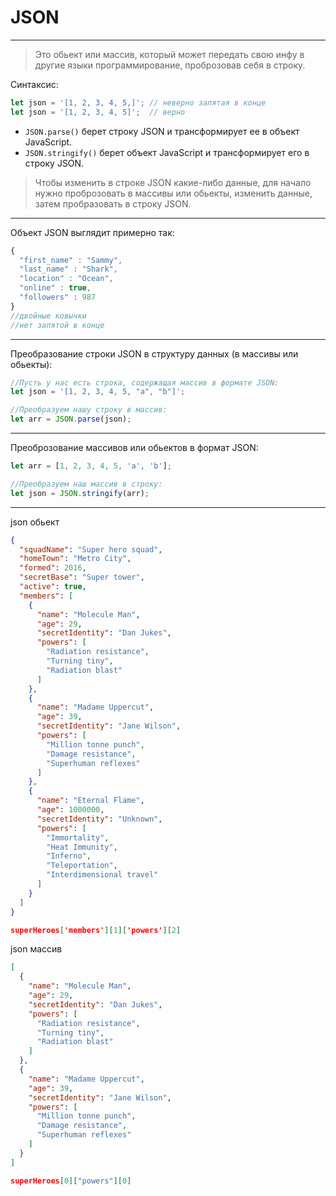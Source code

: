 # JSON
----

>Это обьект или массив, который может передать свою инфу в другие языки программирование, проброзовав себя в строку.

Синтаксис:
```js
let json = '[1, 2, 3, 4, 5,]'; // неверно запятая в конце
let json = '[1, 2, 3, 4, 5]';  // верно
```

- `JSON.parse()` берет строку JSON и трансформирует ее в объект JavaScript. 
- `JSON.stringify()` берет объект JavaScript и трансформирует его в строку JSON.

>Чтобы изменить в строке JSON какие-либо данные, для начало нужно проброзовать в массивы или обьекты, изменить данные, затем пробразовать в строку JSON.

----

Объект JSON выглядит примерно так:
```js
{
  "first_name" : "Sammy",
  "last_name" : "Shark",
  "location" : "Ocean",
  "online" : true,
  "followers" : 987 
}
//двойные ковычки
//нет запятой в конце
```

----

Преобразование строки JSON в структуру данных (в массивы или обьекты):
```js
//Пусть у нас есть строка, содержащая массив в формате JSON:
let json = '[1, 2, 3, 4, 5, "a", "b"]';

//Преобразуем нашу строку в массив:
let arr = JSON.parse(json);
```

---

Преоброзование массивов или обьектов в формат JSON:
```js
let arr = [1, 2, 3, 4, 5, 'a', 'b'];

//Преобразуем наш массив в строку:
let json = JSON.stringify(arr);
```

---

json обьект
```json
{
  "squadName": "Super hero squad",
  "homeTown": "Metro City",
  "formed": 2016,
  "secretBase": "Super tower",
  "active": true,
  "members": [
    {
      "name": "Molecule Man",
      "age": 29,
      "secretIdentity": "Dan Jukes",
      "powers": [
        "Radiation resistance",
        "Turning tiny",
        "Radiation blast"
      ]
    },
    {
      "name": "Madame Uppercut",
      "age": 39,
      "secretIdentity": "Jane Wilson",
      "powers": [
        "Million tonne punch",
        "Damage resistance",
        "Superhuman reflexes"
      ]
    },
    {
      "name": "Eternal Flame",
      "age": 1000000,
      "secretIdentity": "Unknown",
      "powers": [
        "Immortality",
        "Heat Immunity",
        "Inferno",
        "Teleportation",
        "Interdimensional travel"
      ]
    }
  ]
}

superHeroes['members'][1]['powers'][2]
```


json массив
```json
[
  {
    "name": "Molecule Man",
    "age": 29,
    "secretIdentity": "Dan Jukes",
    "powers": [
      "Radiation resistance",
      "Turning tiny",
      "Radiation blast"
    ]
  },
  {
    "name": "Madame Uppercut",
    "age": 39,
    "secretIdentity": "Jane Wilson",
    "powers": [
      "Million tonne punch",
      "Damage resistance",
      "Superhuman reflexes"
    ]
  }
]

superHeroes[0]["powers"][0]
```